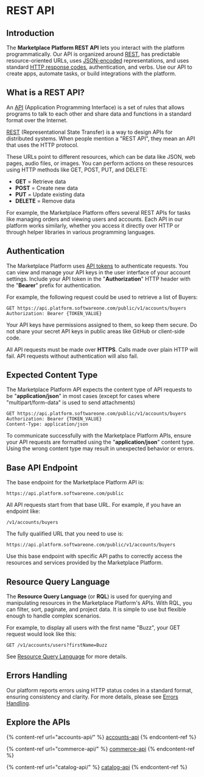 # REST API

## Introduction

The **Marketplace Platform REST API** lets you interact with the platform programmatically. Our API is organized around [REST](http://en.wikipedia.org/wiki/Representational\_State\_Transfer), has predictable resource-oriented URLs, uses [JSON-encoded](http://www.json.org/) representations, and uses standard [HTTP response codes](https://en.wikipedia.org/wiki/List\_of\_HTTP\_status\_codes), authentication, and verbs. Use our API to create apps, automate tasks, or build integrations with the platform.&#x20;

## What is a REST API?

An [API](https://en.wikipedia.org/wiki/API) (Application Programming Interface) is a set of rules that allows programs to talk to each other and share data and functions in a standard format over the Internet.

[REST](http://en.wikipedia.org/wiki/Representational\_State\_Transfer) (Representational State Transfer) is a way to design APIs for distributed systems. When people mention a "REST API", they mean an API that uses the HTTP protocol.

These URLs point to different resources, which can be data like JSON, web pages, audio files, or images. You can perform actions on these resources using HTTP methods like GET, POST, PUT, and DELETE:

* **GET** = Retrieve data
* **POST** = Create new data
* **PUT** = Update existing data
* **DELETE** = Remove data

For example, the Marketplace Platform offers several REST APIs for tasks like managing orders and viewing users and accounts. Each API in our platform works similarly, whether you access it directly over HTTP or through helper libraries in various programming languages.

## Authentication

The Marketplace Platform uses [API tokens](../../platform-modules/settings/api-tokens/) to authenticate requests. You can view and manage your API keys in the user interface of your account settings. Include your API token in the "**Authorization**" HTTP header with the "**Bearer**" prefix for authentication.&#x20;

For example, the following request could be used to retrieve a list of Buyers:

```http
GET https://api.platform.softwareone.com/public/v1/accounts/buyers
Authorization: Bearer {TOKEN_VALUE}
```

Your API keys have permissions assigned to them, so keep them secure. Do not share your secret API keys in public areas like GitHub or client-side code.

All API requests must be made over **HTTPS**. Calls made over plain HTTP will fail. API requests without authentication will also fail.

## Expected Content Type

The Marketplace Platform API expects the content type of API requests to be "**application/json**" in most cases (except for cases where "multipart/form-data" is used to send attachments)

```http
GET https://api.platform.softwareone.com/public/v1/accounts/buyers
Authorization: Bearer {TOKEN_VALUE}
Content-Type: application/json
```

To communicate successfully with the Marketplace Platform APIs, ensure your API requests are formatted using the "**application/json**" content type. Using the wrong content type may result in unexpected behavior or errors.

## Base API Endpoint

The base endpoint for the Marketplace Platform API is:

```http
https://api.platform.softwareone.com/public
```

&#x20;All API requests start from that base URL. For example, if you have an endpoint like:

```http
/v1/accounts/buyers
```

The fully qualified URL that you need to use is:

```http
https://api.platform.softwareone.com/public/v1/accounts/buyers
```

&#x20;Use this base endpoint with specific API paths to correctly access the resources and services provided by the Marketplace Platform.

## Resource Query Language

The **Resource Query Language** (or **RQL**) is used for querying and manipulating resources in the Marketplace Platform's APIs. With RQL, you can filter, sort, paginate, and project data. It is simple to use but flexible enough to handle complex scenarios.

For example, to display all users with the first name "Buzz", your GET request would look like this:

```http
GET /v1/accounts/users?firstName=Buzz
```

See [Resource Query Language](resource-query-language.md) for more details.

## Errors Handling <a href="#explore-the-apis" id="explore-the-apis"></a>

Our platform reports errors using HTTP status codes in a standard format, ensuring consistency and clarity. For more details, please see [Errors Handling](./#explore-the-apis).

## Explore the APIs <a href="#explore-the-apis" id="explore-the-apis"></a>

{% content-ref url="accounts-api/" %}
[accounts-api](accounts-api/)
{% endcontent-ref %}

{% content-ref url="commerce-api/" %}
[commerce-api](commerce-api/)
{% endcontent-ref %}

{% content-ref url="catalog-api/" %}
[catalog-api](catalog-api/)
{% endcontent-ref %}
